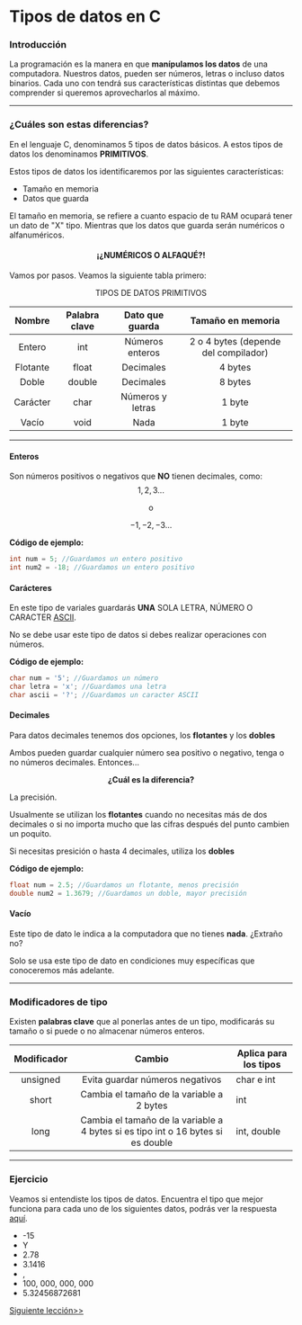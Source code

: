 <h1> Tipos de datos en C </h1>

<h3> Introducción </h3>

La programación es la manera en que **manípulamos los datos** de una computadora.
Nuestros datos, pueden ser números, letras o incluso datos binarios. Cada uno con tendrá sus características distintas que debemos comprender si queremos aprovecharlos al máximo.

<hr>

<h3> ¿Cuáles son estas diferencias? </h3>

En el lenguaje C, denominamos 5 tipos de datos básicos. A estos tipos de datos los denominamos **PRIMITIVOS**.

Estos tipos de datos los identificaremos por las siguientes características:
- Tamaño en memoria
- Datos que guarda

El tamaño en memoria, se refiere a cuanto espacio de tu RAM ocupará tener un dato de "X" tipo. Mientras que los datos que guarda serán numéricos o alfanuméricos.

<h4 align="center"> ¡¿NUMÉRICOS O ALFAQUÉ?! </h4>
Vamos por pasos. Veamos la siguiente tabla primero:


<p align="center"> TIPOS DE DATOS PRIMITIVOS </p>

| **Nombre** | **Palabra clave** | **Dato que guarda** | **Tamaño en memoria** |
|:----------:|:-----------------:|:-------------------:|:---------------------:|
| Entero     |        int        |   Números enteros   | 2 o 4 bytes (depende del compilador)               |
| Flotante   |       float       |      Decimales      | 4 bytes               |
| Doble      |       double      |      Decimales      | 8 bytes               |
| Carácter   |        char       |   Números y letras  | 1 byte                |
| Vacío      |        void       |         Nada        | 1 byte                | 


<hr>

<h4> Enteros </h4>

Son números positivos o negativos que **NO** tienen decimales, como:
$$1, 2, 3...$$

<p align="center"> o </p>

$$ -1, -2, -3...$$

**Código de ejemplo:**
```C
int num = 5; //Guardamos un entero positivo
int num2 = -18; //Guardamos un entero positivo
```

<h4> Carácteres </h4>

En este tipo de variales guardarás **UNA** SOLA LETRA, NÚMERO O CARACTER [ASCII](https://elcodigoascii.com.ar/).

No se debe usar este tipo de datos si debes realizar operaciones con números.

**Código de ejemplo:**
```C
char num = '5'; //Guardamos un número
char letra = 'x'; //Guardamos una letra
char ascii = '?'; //Guardamos un caracter ASCII
```

<h4> Decimales </h4>

Para datos decimales tenemos dos opciones, los **flotantes** y los **dobles**

Ambos pueden guardar cualquier número sea positivo o negativo, tenga o no números decimales. Entonces...

<p align="center">
<b> ¿Cuál es la diferencia? </b>
</p>

La precisión.

Usualmente se utilizan los **flotantes** cuando no necesitas más de dos decimales o si no importa mucho que las cifras después del punto cambien un poquito.

Si necesitas presición o hasta 4 decimales, utiliza los **dobles**

**Código de ejemplo:**
```C
float num = 2.5; //Guardamos un flotante, menos precisión
double num2 = 1.3679; //Guardamos un doble, mayor precisión
```

<h4> Vacío </h4>

Este tipo de dato le indica a la computadora que no tienes **nada**. ¿Extraño no?

Solo se usa este tipo de dato en condiciones muy específicas que conoceremos más adelante.

<hr>

<h3> Modificadores de tipo </h3>

Existen **palabras clave** que al ponerlas antes de un tipo, modificarás su tamaño o si puede o no almacenar números enteros.

| **Modificador** |                                    **Cambio**                                    | **Aplica para los tipos** |
|:---------------:|:--------------------------------------------------------------------------------:|---------------------------|
| unsigned        | Evita guardar números negativos                                                  | char e int |
| short           | Cambia el tamaño de la variable a 2 bytes                                        | int                       |
| long            | Cambia el tamaño de la variable a 4 bytes si es tipo int o 16 bytes si es double | int, double               |
 
<hr>

<h3> Ejercicio </h3>

Veamos si entendiste los tipos de datos.
Encuentra el tipo que mejor funciona para cada uno de los siguientes datos, podrás ver la respuesta [aquí](https://github.com/DIRM2705/C-desde-0/blob/N1/Nivel%201/Tipos%20de%20datos/ejercicios.c).

- -15
- Y
- 2.78
- 3.1416
- ,
- 100, 000, 000, 000
- 5.32456872681


[Siguiente lección>>](https://github.com/DIRM2705/C-desde-0/blob/N1/Nivel%201/Salida/README.md)